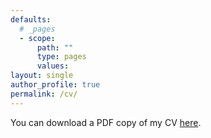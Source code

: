 ```yaml
---
defaults:
  # _pages
  - scope:
      path: ""
      type: pages
      values:
layout: single
author_profile: true
permalink: /cv/
---
```


You can download a PDF copy of my CV [here](/assets/files/cv-ericka-rascon.pdf).